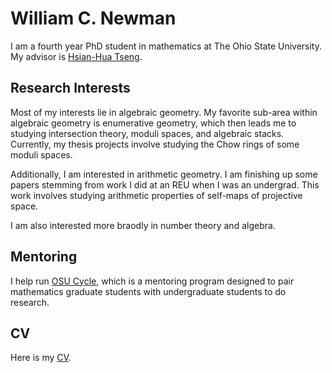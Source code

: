 # William C. Newman
I am a fourth year PhD student in mathematics at The Ohio State University. My advisor is [Hsian-Hua Tseng](https://people.math.osu.edu/tseng.109/). 
## Research Interests
Most of my interests lie in algebraic geometry. My favorite sub-area within algebraic geometry is enumerative geometry, which then leads me to studying intersection theory, moduli spaces, and algebraic stacks. Currently, my thesis projects involve studying the Chow rings of some moduli spaces. 

Additionally, I am interested in arithmetic geometry. I am finishing up some papers stemming from work I did at an REU when I was an undergrad. This work involves studying arithmetic properties of self-maps of projective space. 

I am also interested more braodly in number theory and algebra. 
## Mentoring
I help run [OSU Cycle](https://math.osu.edu/undergrad/osu-cycle), which is a mentoring program designed to pair mathematics graduate students with undergraduate students to do research. 
## CV
Here is my [CV](CV.pdf).
